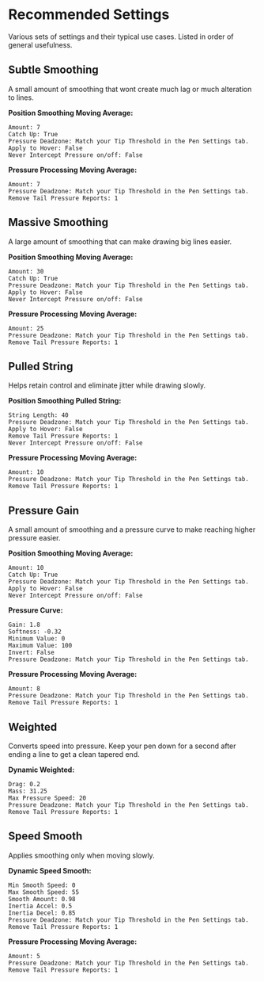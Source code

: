 # Recommended Settings

Various sets of settings and their typical use cases. Listed in order of general usefulness.

## Subtle Smoothing

A small amount of smoothing that wont create much lag or much alteration to lines.

**Position Smoothing Moving Average:**

```
Amount: 7
Catch Up: True
Pressure Deadzone: Match your Tip Threshold in the Pen Settings tab.
Apply to Hover: False
Never Intercept Pressure on/off: False
```

**Pressure Processing Moving Average:**

```
Amount: 7
Pressure Deadzone: Match your Tip Threshold in the Pen Settings tab.
Remove Tail Pressure Reports: 1
```

## Massive Smoothing

A large amount of smoothing that can make drawing big lines easier.

**Position Smoothing Moving Average:**

```
Amount: 30
Catch Up: True
Pressure Deadzone: Match your Tip Threshold in the Pen Settings tab.
Apply to Hover: False
Never Intercept Pressure on/off: False
```

**Pressure Processing Moving Average:**

```
Amount: 25
Pressure Deadzone: Match your Tip Threshold in the Pen Settings tab.
Remove Tail Pressure Reports: 1
```

## Pulled String

Helps retain control and eliminate jitter while drawing slowly.

**Position Smoothing Pulled String:**

```
String Length: 40
Pressure Deadzone: Match your Tip Threshold in the Pen Settings tab.
Apply to Hover: False
Remove Tail Pressure Reports: 1
Never Intercept Pressure on/off: False
```

**Pressure Processing Moving Average:**

```
Amount: 10
Pressure Deadzone: Match your Tip Threshold in the Pen Settings tab.
Remove Tail Pressure Reports: 1
```

## Pressure Gain

A small amount of smoothing and a pressure curve to make reaching higher pressure easier.

**Position Smoothing Moving Average:**

```
Amount: 10
Catch Up: True
Pressure Deadzone: Match your Tip Threshold in the Pen Settings tab.
Apply to Hover: False
Never Intercept Pressure on/off: False
```

**Pressure Curve:**

```
Gain: 1.8
Softness: -0.32
Minimum Value: 0
Maximum Value: 100
Invert: False
Pressure Deadzone: Match your Tip Threshold in the Pen Settings tab.
```

**Pressure Processing Moving Average:**

```
Amount: 8
Pressure Deadzone: Match your Tip Threshold in the Pen Settings tab.
Remove Tail Pressure Reports: 1
```

## Weighted

Converts speed into pressure. Keep your pen down for a second after ending a line to get a clean tapered end.

**Dynamic Weighted:**

```
Drag: 0.2
Mass: 31.25
Max Pressure Speed: 20
Pressure Deadzone: Match your Tip Threshold in the Pen Settings tab.
Remove Tail Pressure Reports: 1
```

## Speed Smooth

Applies smoothing only when moving slowly.

**Dynamic Speed Smooth:**

```
Min Smooth Speed: 0
Max Smooth Speed: 55
Smooth Amount: 0.98
Inertia Accel: 0.5
Inertia Decel: 0.85
Pressure Deadzone: Match your Tip Threshold in the Pen Settings tab.
Remove Tail Pressure Reports: 1
```

**Pressure Processing Moving Average:**

```
Amount: 5
Pressure Deadzone: Match your Tip Threshold in the Pen Settings tab.
Remove Tail Pressure Reports: 1
```